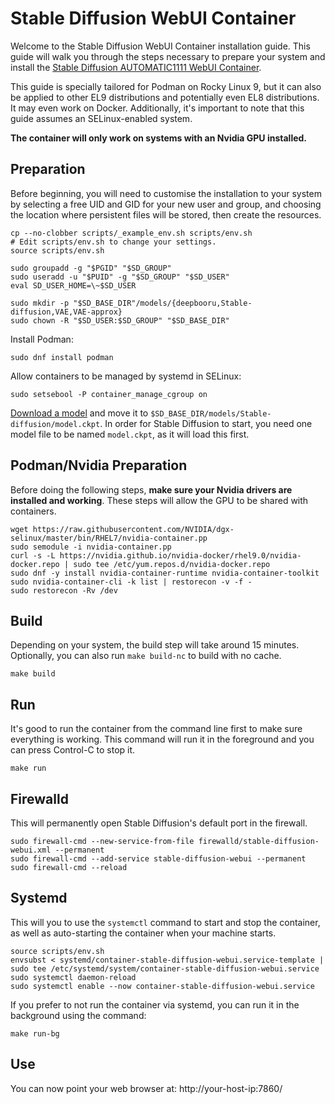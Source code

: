 # Stable Diffusion WebUI Container

Welcome to the Stable Diffusion WebUI Container installation guide. This guide will walk you through the steps necessary to prepare your system and install the [Stable Diffusion AUTOMATIC1111 WebUI Container](https://github.com/AUTOMATIC1111/stable-diffusion-webui). 

This guide is specially tailored for Podman on Rocky Linux 9, but it can also be applied to other EL9 distributions and potentially even EL8 distributions. It may even work on Docker. Additionally, it's important to note that this guide assumes an SELinux-enabled system.

**The container will only work on systems with an Nvidia GPU installed.**

## Preparation

Before beginning, you will need to customise the installation to your system by selecting a free UID and GID for your new user and group, and choosing the location where persistent files will be stored, then create the resources.

```shell script
cp --no-clobber scripts/_example_env.sh scripts/env.sh
# Edit scripts/env.sh to change your settings.
source scripts/env.sh

sudo groupadd -g "$PGID" "$SD_GROUP"
sudo useradd -u "$PUID" -g "$SD_GROUP" "$SD_USER"
eval SD_USER_HOME=\~$SD_USER

sudo mkdir -p "$SD_BASE_DIR"/models/{deepbooru,Stable-diffusion,VAE,VAE-approx}
sudo chown -R "$SD_USER:$SD_GROUP" "$SD_BASE_DIR"
```

Install Podman:

```shell script
sudo dnf install podman
```

Allow containers to be managed by systemd in SELinux:

```shell script
sudo setsebool -P container_manage_cgroup on
```

[Download a model](https://rentry.org/sdmodels) and move it to `$SD_BASE_DIR/models/Stable-diffusion/model.ckpt`. In order for Stable Diffusion to start, you need one model file to be named `model.ckpt`, as it will load this first.

## Podman/Nvidia Preparation

Before doing the following steps, **make sure your Nvidia drivers are installed and working**. These steps will allow the GPU to be shared with containers.

```shell script
wget https://raw.githubusercontent.com/NVIDIA/dgx-selinux/master/bin/RHEL7/nvidia-container.pp
sudo semodule -i nvidia-container.pp
curl -s -L https://nvidia.github.io/nvidia-docker/rhel9.0/nvidia-docker.repo | sudo tee /etc/yum.repos.d/nvidia-docker.repo
sudo dnf -y install nvidia-container-runtime nvidia-container-toolkit
sudo nvidia-container-cli -k list | restorecon -v -f -
sudo restorecon -Rv /dev
```

## Build

Depending on your system, the build step will take around 15 minutes. Optionally, you can also run `make build-nc` to build with no cache.

```shell script
make build
```

## Run

It's good to run the container from the command line first to make sure everything is working. This command will run it in the foreground and you can press Control-C to stop it.

```shell script
make run
```

## Firewalld

This will permanently open Stable Diffusion's default port in the firewall.

```shell script
sudo firewall-cmd --new-service-from-file firewalld/stable-diffusion-webui.xml --permanent
sudo firewall-cmd --add-service stable-diffusion-webui --permanent
sudo firewall-cmd --reload
```

## Systemd

This will you to use the `systemctl` command to start and stop the container, as well as auto-starting the container when your machine starts.

```shell script
source scripts/env.sh
envsubst < systemd/container-stable-diffusion-webui.service-template | sudo tee /etc/systemd/system/container-stable-diffusion-webui.service
sudo systemctl daemon-reload
sudo systemctl enable --now container-stable-diffusion-webui.service
```

If you prefer to not run the container via systemd, you can run it in the background using the command:

```shell script
make run-bg
```

## Use

You can now point your web browser at: http://your-host-ip:7860/

